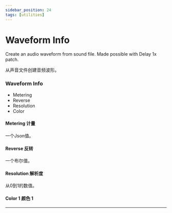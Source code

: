 ```yaml
---
sidebar_position: 24
tags: [utilities]
---
```


# Waveform Info

Create an audio waveform from sound file. Made possible with Delay 1x patch.

从声音文件创建音频波形。

<div class="patch-container">
 <div class="patch layer">
  <h3>Waveform Info</h3>
   <ul class="inputs"> 
        <li>Metering</li>  
        <li>Reverse</li>
        <li>Resolution</li>
        <li>Color</li>
   </ul>
 </div>
</div>


#### Metering 计量

一个Json值。

#### Reverse 反转

一个布尔值。

#### Resolution 解析度

从0到1的数值。

#### Color 1 颜色 1


------
